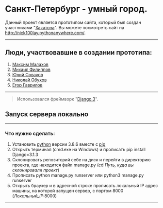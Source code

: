 # Санкт-Петербург - умный город.
Данный проект является прототипом сайта, который был создан участниками "<a href="https://hacklife.fun/">Хакатона</a>".
Вы можете посмотреть сайт на http://nick100lay.pythonanywhere.com/.
***
## Люди, участвовавшие в создании прототипа:
1. <a href="https://github.com/mrgick/">Максим Малахов</a>
2. <a href="https://github.com/miha6g/">Михаил Филиппов</a>
3. <a href="https://github.com/tweek36/">Юрий Соваков</a>
4. <a href="https://github.com/nick100lay/">Николай Обухов</a>
5. <a href="https://vk.com/idgoner21/">Егор Гаврилов</a>
*** 
>Использовался фреймворк "<a href="https://www.djangoproject.com/">Django 3</a>".

## Запуск сервера локально
***
### Что нужно сделать:
1. Установить <a href="https://www.python.org/">python</a> версии 3.8.6 вместе с <a href="https://pypi.org/project/pip/">pip</a>
2. Открыть терминал (cmd.exe на Windows) и прописать pip install Django=3.1.3 
3. Склонировать репозиторий себе на диск и перейти в директорию проекта, где находится файл manage.py (cd *Путь, куда вы склонировали проект*)  
4. Прописать python manage.py runserver или python3 manage.py runserver
5. Открыть браузер и в адресной строке прописать локальный IP адрес машины, на которой запущен сервер, с портом 8000 (*Локальный_IP*:8000)
***
